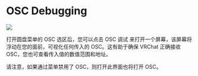 # OSC Debugging

[![](figure)](https://github.com/vrcd-community/docs/blob/Pengpeng_edit/img/OSC-Debugging-1.png)

打开圆盘菜单的 OSC 选区后，您可以点击 OSC 调试 来打开一个屏幕，该屏幕将浮动在您的面前，可视化任何传入的 OSC。这有助于确保 VRChat 正确接收 OSC，您也可查看传入值的数值范围和地址。

请注意，如果通过菜单禁用了 OSC，则打开此界面也将打开 OSC。
